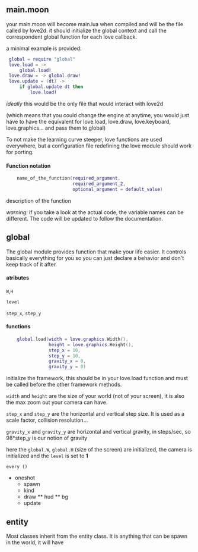 ## main.moon
    
your main.moon will become main.lua when compiled and will be the file called by love2d.
it should initialize the global context and call the correspondent global function for each love callback. 

a minimal example is provided:
   ```lua
    global = require "global"
    love.load = ->
        global.load!
    love.draw = -> global.draw!
    love.update = (dt) -> 
        if global.update dt then 
            love.load! 
   ```
*ideally* this would be the only file that would interact with love2d 

(which means that you could change the engine at anytime, you would just have to have the equivalent for love.load, love.draw, love.keyboard, love.graphics... and pass them to global)

To not make the learning curve steeper, love functions are used everywhere, but a configuration file redefining the love module should work for porting. 

#### Function notation

```lua
    name_of_the_function(required_argument,
                         required_argument_2, 
                         optional_argument = default_value)
```

description of the function

*warning*: if you take a look at the actual code, the variable names can be different. The code will be updated to follow the documentation.

## global

The global module provides function that make your life easier. It controls basically everything for you so you can just declare a behavior and don't keep track of it after.
#### atributes

`W`,`H`

`level`

`step_x`, `step_y`

#### functions
```lua 
    global.load(width = love.graphics.Width(), 
                height = love.graphics.Height(), 
                step_x = 10,
                step_y = 10,
                gravity_x = 0,
                gravity_y = 0)
```    
initialize the framework, this should be in your love.load function and must be called before the other framework methods.

`width` and `height` are the size of your world (not of your screen), it is also the max zoom out your camera can have.

`step_x` and `step_y` are the horizontal and vertical step size. It is used as a scale factor, collision resolution...

`gravity_x` and `gravity_y` are horizontal and vertical gravity, in steps/sec, so 98*step_y is our notion of gravity 

here the `global.W`, `global.H` (size of the screen) are initialized, the camera is initialized and the `level` is set to **1** 

    every ()

* oneshot
    * spawn
    * kind
    * draw
    ** hud
    ** bg
    * update

## entity

Most classes inherit from the entity class.
It is anything that can be spawn in the world, it will have 

